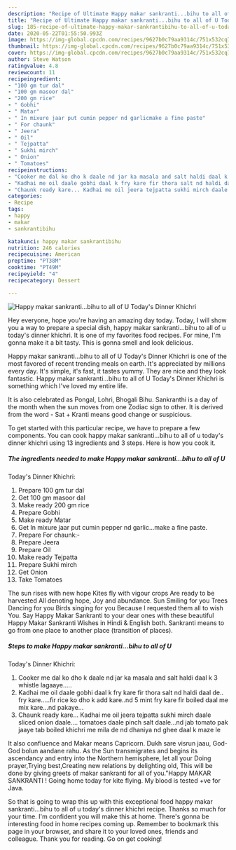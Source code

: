 ```yaml
---
description: "Recipe of Ultimate Happy makar sankranti...bihu to all of U Today&amp;#39;s Dinner Khichri"
title: "Recipe of Ultimate Happy makar sankranti...bihu to all of U Today&amp;#39;s Dinner Khichri"
slug: 185-recipe-of-ultimate-happy-makar-sankrantibihu-to-all-of-u-today-and-39-s-dinner-khichri
date: 2020-05-22T01:55:50.993Z
image: https://img-global.cpcdn.com/recipes/9627b0c79aa9314c/751x532cq70/happy-makar-sankrantibihu-to-all-of-u-todays-dinner-khichri-recipe-main-photo.jpg
thumbnail: https://img-global.cpcdn.com/recipes/9627b0c79aa9314c/751x532cq70/happy-makar-sankrantibihu-to-all-of-u-todays-dinner-khichri-recipe-main-photo.jpg
cover: https://img-global.cpcdn.com/recipes/9627b0c79aa9314c/751x532cq70/happy-makar-sankrantibihu-to-all-of-u-todays-dinner-khichri-recipe-main-photo.jpg
author: Steve Watson
ratingvalue: 4.8
reviewcount: 11
recipeingredient:
- "100 gm tur dal"
- "100 gm masoor dal"
- "200 gm rice"
- " Gobhi"
- " Matar"
- " In mixure jaar put cumin pepper nd garlicmake a fine paste"
- " For chaunk"
- " Jeera"
- " Oil"
- " Tejpatta"
- " Sukhi mirch"
- " Onion"
- " Tomatoes"
recipeinstructions:
- "Cooker me dal ko dho k daale nd jar ka masala and salt haldi daal k 3 whistle lagaaye....."
- "Kadhai me oil daale gobhi daal k fry kare fir thora salt nd haldi daal de.. fry kare.....fir rice ko dho k add kare..nd 5 mint fry kare fir boiled daal me mix kare...nd pakaye..."
- "Chaunk ready kare... Kadhai me oil jeera tejpatta sukhi mirch daale sliced onion daale.... tomatoes daale pinch salt daale...nd jab tomato pak jaaye tab boiled khichri me mila de nd dhaniya nd ghee daal k maze le"
categories:
- Recipe
tags:
- happy
- makar
- sankrantibihu

katakunci: happy makar sankrantibihu 
nutrition: 246 calories
recipecuisine: American
preptime: "PT38M"
cooktime: "PT49M"
recipeyield: "4"
recipecategory: Dessert

---
```



![Happy makar sankranti...bihu to all of U
Today&#39;s Dinner
Khichri](https://img-global.cpcdn.com/recipes/9627b0c79aa9314c/751x532cq70/happy-makar-sankrantibihu-to-all-of-u-todays-dinner-khichri-recipe-main-photo.jpg)

Hey everyone, hope you're having an amazing day today. Today, I will show you a way to prepare a special dish, happy makar sankranti...bihu to all of u
today&#39;s dinner
khichri. It is one of my favorites food recipes. For mine, I'm gonna make it a bit tasty. This is gonna smell and look delicious.

Happy makar sankranti...bihu to all of U
Today&#39;s Dinner
Khichri is one of the most favored of recent trending meals on earth. It's appreciated by millions every day. It's simple, it's fast, it tastes yummy. They are nice and they look fantastic. Happy makar sankranti...bihu to all of U
Today&#39;s Dinner
Khichri is something which I've loved my entire life.

It is also celebrated as Pongal, Lohri, Bhogali Bihu. Sankranthi is a day of the month when the sun moves from one Zodiac sign to other. It is derived from the word - Sat + Kranti means good change or suspicious.


To get started with this particular recipe, we have to prepare a few components. You can cook happy makar sankranti...bihu to all of u
today&#39;s dinner
khichri using 13 ingredients and 3 steps. Here is how you cook it.

<!--inarticleads1-->

##### The ingredients needed to make Happy makar sankranti...bihu to all of U
Today&#39;s Dinner
Khichri:

1. Prepare 100 gm tur dal
1. Get 100 gm masoor dal
1. Make ready 200 gm rice
1. Prepare  Gobhi
1. Make ready  Matar
1. Get  In mixure jaar put cumin pepper nd garlic...make a fine paste.
1. Prepare  For chaunk:-
1. Prepare  Jeera
1. Prepare  Oil
1. Make ready  Tejpatta
1. Prepare  Sukhi mirch
1. Get  Onion
1. Take  Tomatoes


The sun rises with new hope Kites fly with vigour crops Are ready to be harvested All denoting hope, Joy and abundance. Sun Smiling for you Trees Dancing for you Birds singing for you Because I requested them all to wish You. Say Happy Makar Sankranti to your dear ones with these beautiful Happy Makar Sankranti Wishes in Hindi &amp; English both. Sankranti means to go from one place to another place (transition of places). 

<!--inarticleads2-->

##### Steps to make Happy makar sankranti...bihu to all of U
Today&#39;s Dinner
Khichri:

1. Cooker me dal ko dho k daale nd jar ka masala and salt haldi daal k 3 whistle lagaaye.....
1. Kadhai me oil daale gobhi daal k fry kare fir thora salt nd haldi daal de.. fry kare.....fir rice ko dho k add kare..nd 5 mint fry kare fir boiled daal me mix kare...nd pakaye...
1. Chaunk ready kare... Kadhai me oil jeera tejpatta sukhi mirch daale sliced onion daale.... tomatoes daale pinch salt daale...nd jab tomato pak jaaye tab boiled khichri me mila de nd dhaniya nd ghee daal k maze le


It also confluence and Makar means Capricorn. Dukh sare visrun jaau, God-God bolun aandane rahu. As the Sun transmigrates and begins its ascendancy and entry into the Northern hemisphere, let all your Doing prayer,Trying best,Creating new relations by delighting old, This will be done by giving greets of makar sankranti for all of you.&#34;Happy MAKAR SANKRANTI ! Going home today for kite flying. My blood is tested +ve for Java. 

So that is going to wrap this up with this exceptional food happy makar sankranti...bihu to all of u
today&#39;s dinner
khichri recipe. Thanks so much for your time. I'm confident you will make this at home. There's gonna be interesting food in home recipes coming up. Remember to bookmark this page in your browser, and share it to your loved ones, friends and colleague. Thank you for reading. Go on get cooking!
